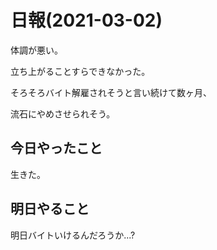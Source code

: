 # 日報(2021-03-02)

体調が悪い。

立ち上がることすらできなかった。

そろそろバイト解雇されそうと言い続けて数ヶ月、

流石にやめさせられそう。

## 今日やったこと

生きた。

## 明日やること

明日バイトいけるんだろうか...?
